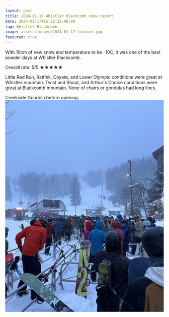 ```yaml
---
layout: post
title: 2024-01-17 Whistler Blackcomb snow report
date: 2024-01-17T15:30:22-08:00
tag: Whistler Blackcomb
image: assets/images/2024-01-17-feature.jpg
featured: true
---
```


With 10cm of new snow and temperature to be -10C, it was one of the best powder days at Whistler Blackcomb.

Overall rate: 5/5 ★★★★★

Little Red Run, Ratfink, Coyate, and Lower Olympic conditions were great at Whistler mountain. Twist and Shout, and Arthur's Choice conditions were great at Blackcomb mountain. None of chairs or gondolas had long lines.

Creekside Gondola before opening:
![](/assets/images/2024-01-17-creekside-gondola.jpg)
